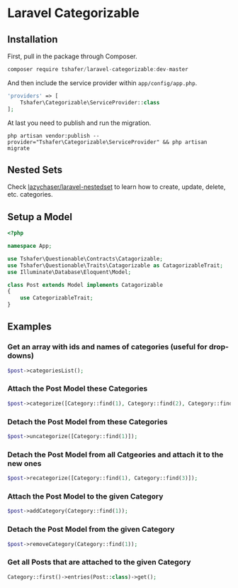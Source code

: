 # Laravel Categorizable

## Installation

First, pull in the package through Composer.

```js
composer require tshafer/laravel-categorizable:dev-master
```

And then include the service provider within `app/config/app.php`.

```php
'providers' => [
    Tshafer\Categorizable\ServiceProvider::class
];
```

At last you need to publish and run the migration.

```
php artisan vendor:publish --provider="Tshafer\Categorizable\ServiceProvider" && php artisan migrate
```

## Nested Sets

Check [lazychaser/laravel-nestedset](https://github.com/lazychaser/laravel-nestedset) to learn how to create, update, delete, etc. categories.

## Setup a Model
```php
<?php

namespace App;

use Tshafer\Questionable\Contracts\Catagorizable;
use Tshafer\Questionable\Traits\Catagorizable as CatagorizableTrait;
use Illuminate\Database\Eloquent\Model;

class Post extends Model implements Catagorizable
{
    use CategorizableTrait;
}

```

## Examples

### Get an array with ids and names of categories (useful for drop-downs)
```php
$post->categoriesList();
```

### Attach the Post Model these Categories
```php
$post->categorize([Category::find(1), Category::find(2), Category::find(3)]);
```

### Detach the Post Model from these Categories
```php
$post->uncategorize([Category::find(1)]);
```

### Detach the Post Model from all Catgeories and attach it to the new ones
```php
$post->recategorize([Category::find(1), Category::find(3)]);
```

### Attach the Post Model to the given Category
```php
$post->addCategory(Category::find(1));
```

### Detach the Post Model from the given Category
```php
$post->removeCategory(Category::find(1));
```

### Get all Posts that are attached to the given Category
```php
Category::first()->entries(Post::class)->get();
```



